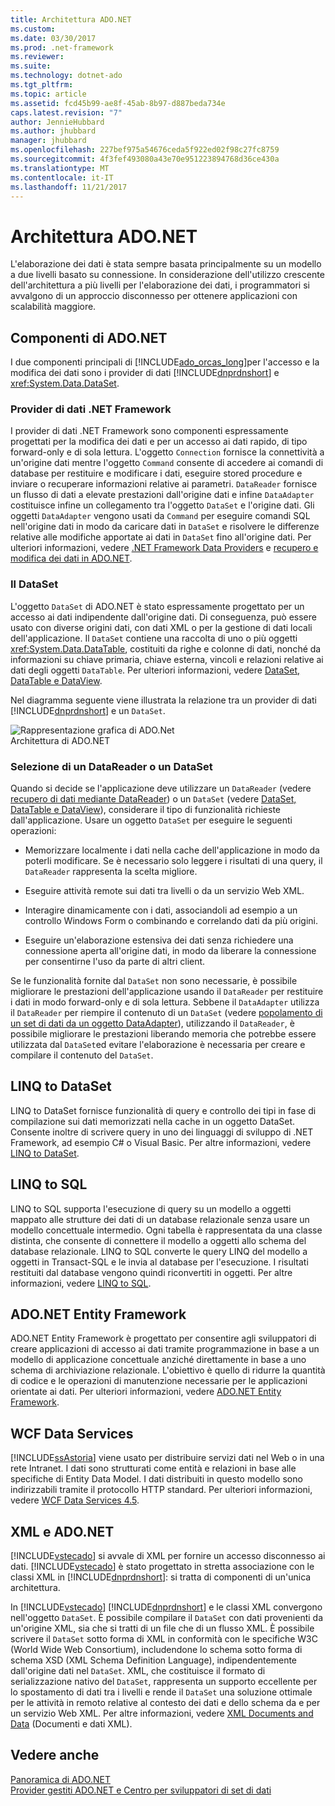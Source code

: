 ```yaml
---
title: Architettura ADO.NET
ms.custom: 
ms.date: 03/30/2017
ms.prod: .net-framework
ms.reviewer: 
ms.suite: 
ms.technology: dotnet-ado
ms.tgt_pltfrm: 
ms.topic: article
ms.assetid: fcd45b99-ae8f-45ab-8b97-d887beda734e
caps.latest.revision: "7"
author: JennieHubbard
ms.author: jhubbard
manager: jhubbard
ms.openlocfilehash: 227bef975a54676ceda5f922ed02f98c27fc8759
ms.sourcegitcommit: 4f3fef493080a43e70e951223894768d36ce430a
ms.translationtype: MT
ms.contentlocale: it-IT
ms.lasthandoff: 11/21/2017
---
```

# <a name="adonet-architecture"></a>Architettura ADO.NET
L'elaborazione dei dati è stata sempre basata principalmente su un modello a due livelli basato su connessione. In considerazione dell'utilizzo crescente dell'architettura a più livelli per l'elaborazione dei dati, i programmatori si avvalgono di un approccio disconnesso per ottenere applicazioni con scalabilità maggiore.  
  
## <a name="adonet-components"></a>Componenti di ADO.NET  
 I due componenti principali di [!INCLUDE[ado_orcas_long](../../../../includes/ado-orcas-long-md.md)]per l'accesso e la modifica dei dati sono i provider di dati [!INCLUDE[dnprdnshort](../../../../includes/dnprdnshort-md.md)] e <xref:System.Data.DataSet>.  
  
### <a name="net-framework-data-providers"></a>Provider di dati .NET Framework  
 I provider di dati .NET Framework sono componenti espressamente progettati per la modifica dei dati e per un accesso ai dati rapido, di tipo forward-only e di sola lettura. L'oggetto `Connection` fornisce la connettività a un'origine dati mentre l'oggetto `Command` consente di accedere ai comandi di database per restituire e modificare i dati, eseguire stored procedure e inviare o recuperare informazioni relative ai parametri. `DataReader` fornisce un flusso di dati a elevate prestazioni dall'origine dati e infine `DataAdapter` costituisce infine un collegamento tra l'oggetto `DataSet` e l'origine dati. Gli oggetti `DataAdapter` vengono usati da `Command` per eseguire comandi SQL nell'origine dati in modo da caricare dati in `DataSet` e risolvere le differenze relative alle modifiche apportate ai dati in `DataSet` fino all'origine dati. Per ulteriori informazioni, vedere [.NET Framework Data Providers](../../../../docs/framework/data/adonet/data-providers.md) e [recupero e modifica dei dati in ADO.NET](../../../../docs/framework/data/adonet/retrieving-and-modifying-data.md).  
  
### <a name="the-dataset"></a>Il DataSet  
 L'oggetto `DataSet` di ADO.NET è stato espressamente progettato per un accesso ai dati indipendente dall'origine dati. Di conseguenza, può essere usato con diverse origini dati, con dati XML o per la gestione di dati locali dell'applicazione. Il `DataSet` contiene una raccolta di uno o più oggetti <xref:System.Data.DataTable>, costituiti da righe e colonne di dati, nonché da informazioni su chiave primaria, chiave esterna, vincoli e relazioni relative ai dati degli oggetti `DataTable`. Per ulteriori informazioni, vedere [DataSet, DataTable e DataView](../../../../docs/framework/data/adonet/dataset-datatable-dataview/index.md).  
  
 Nel diagramma seguente viene illustrata la relazione tra un provider di dati [!INCLUDE[dnprdnshort](../../../../includes/dnprdnshort-md.md)] e un `DataSet`.  
  
 ![Rappresentazione grafica di ADO.Net](../../../../docs/framework/data/adonet/media/ado-1-bpuedev11.png "ado_1_bpuedev11")  
Architettura di ADO.NET  
  
### <a name="choosing-a-datareader-or-a-dataset"></a>Selezione di un DataReader o un DataSet  
 Quando si decide se l'applicazione deve utilizzare un `DataReader` (vedere [recupero di dati mediante DataReader](../../../../docs/framework/data/adonet/retrieving-data-using-a-datareader.md)) o un `DataSet` (vedere [DataSet, DataTable e DataView](../../../../docs/framework/data/adonet/dataset-datatable-dataview/index.md)), considerare il tipo di funzionalità richieste dall'applicazione. Usare un oggetto `DataSet` per eseguire le seguenti operazioni:  
  
-   Memorizzare localmente i dati nella cache dell'applicazione in modo da poterli modificare. Se è necessario solo leggere i risultati di una query, il `DataReader` rappresenta la scelta migliore.  
  
-   Eseguire attività remote sui dati tra livelli o da un servizio Web XML.  
  
-   Interagire dinamicamente con i dati, associandoli ad esempio a un controllo Windows Form o combinando e correlando dati da più origini.  
  
-   Eseguire un'elaborazione estensiva dei dati senza richiedere una connessione aperta all'origine dati, in modo da liberare la connessione per consentirne l'uso da parte di altri client.  
  
 Se le funzionalità fornite dal `DataSet` non sono necessarie, è possibile migliorare le prestazioni dell'applicazione usando il `DataReader` per restituire i dati in modo forward-only e di sola lettura. Sebbene il `DataAdapter` utilizza il `DataReader` per riempire il contenuto di un `DataSet` (vedere [popolamento di un set di dati da un oggetto DataAdapter](../../../../docs/framework/data/adonet/populating-a-dataset-from-a-dataadapter.md)), utilizzando il `DataReader`, è possibile migliorare le prestazioni liberando memoria che potrebbe essere utilizzata dal `DataSet`ed evitare l'elaborazione è necessaria per creare e compilare il contenuto del `DataSet`.  
  
## <a name="linq-to-dataset"></a>LINQ to DataSet  
 LINQ to DataSet fornisce funzionalità di query e controllo dei tipi in fase di compilazione sui dati memorizzati nella cache in un oggetto DataSet. Consente inoltre di scrivere query in uno dei linguaggi di sviluppo di .NET Framework, ad esempio C# o Visual Basic. Per altre informazioni, vedere [LINQ to DataSet](../../../../docs/framework/data/adonet/linq-to-dataset.md).  
  
## <a name="linq-to-sql"></a>LINQ to SQL  
 LINQ to SQL supporta l'esecuzione di query su un modello a oggetti mappato alle strutture dei dati di un database relazionale senza usare un modello concettuale intermedio. Ogni tabella è rappresentata da una classe distinta, che consente di connettere il modello a oggetti allo schema del database relazionale. LINQ to SQL converte le query LINQ del modello a oggetti in Transact-SQL e le invia al database per l'esecuzione. I risultati restituiti dal database vengono quindi riconvertiti in oggetti. Per altre informazioni, vedere [LINQ to SQL](../../../../docs/framework/data/adonet/sql/linq/index.md).  
  
## <a name="adonet-entity-framework"></a>ADO.NET Entity Framework  
 ADO.NET Entity Framework è progettato per consentire agli sviluppatori di creare applicazioni di accesso ai dati tramite programmazione in base a un modello di applicazione concettuale anziché direttamente in base a uno schema di archiviazione relazionale. L'obiettivo è quello di ridurre la quantità di codice e le operazioni di manutenzione necessarie per le applicazioni orientate ai dati. Per ulteriori informazioni, vedere [ADO.NET Entity Framework](../../../../docs/framework/data/adonet/ef/index.md).  
  
## <a name="wcf-data-services"></a>WCF Data Services  
 [!INCLUDE[ssAstoria](../../../../includes/ssastoria-md.md)] viene usato per distribuire servizi dati nel Web o in una rete Intranet. I dati sono strutturati come entità e relazioni in base alle specifiche di Entity Data Model. I dati distribuiti in questo modello sono indirizzabili tramite il protocollo HTTP standard. Per ulteriori informazioni, vedere [WCF Data Services 4.5](../../../../docs/framework/data/wcf/index.md).  
  
## <a name="xml-and-adonet"></a>XML e ADO.NET  
 [!INCLUDE[vstecado](../../../../includes/vstecado-md.md)] si avvale di XML per fornire un accesso disconnesso ai dati. [!INCLUDE[vstecado](../../../../includes/vstecado-md.md)] è stato progettato in stretta associazione con le classi XML in [!INCLUDE[dnprdnshort](../../../../includes/dnprdnshort-md.md)]: si tratta di componenti di un'unica architettura.  
  
 In [!INCLUDE[vstecado](../../../../includes/vstecado-md.md)] [!INCLUDE[dnprdnshort](../../../../includes/dnprdnshort-md.md)] e le classi XML convergono nell'oggetto `DataSet`. È possibile compilare il `DataSet` con dati provenienti da un'origine XML, sia che si tratti di un file che di un flusso XML. È possibile scrivere il `DataSet` sotto forma di XML in conformità con le specifiche W3C (World Wide Web Consortium), includendone lo schema sotto forma di schema XSD (XML Schema Definition Language), indipendentemente dall'origine dati nel `DataSet`. XML, che costituisce il formato di serializzazione nativo del `DataSet`, rappresenta un supporto eccellente per lo spostamento di dati tra i livelli e rende il `DataSet` una soluzione ottimale per le attività in remoto relative al contesto dei dati e dello schema da e per un servizio Web XML. Per altre informazioni, vedere [XML Documents and Data](../../../../docs/standard/data/xml/index.md) (Documenti e dati XML).  
  
## <a name="see-also"></a>Vedere anche  
 [Panoramica di ADO.NET](../../../../docs/framework/data/adonet/ado-net-overview.md)  
 [Provider gestiti ADO.NET e Centro per sviluppatori di set di dati](http://go.microsoft.com/fwlink/?LinkId=217917)
